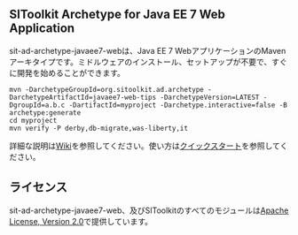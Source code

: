 ## SIToolkit Archetype for Java EE 7 Web Application

sit-ad-archetype-javaee7-webは、Java EE 7 WebアプリケーションのMavenアーキタイプです。ミドルウェアのインストール、セットアップが不要で、すぐに開発を始めることができます。

```
mvn -DarchetypeGroupId=org.sitoolkit.ad.archetype -DarchetypeArtifactId=javaee7-web-tips -DarchetypeVersion=LATEST -DgroupId=a.b.c -DartifactId=myproject -Darchetype.interactive=false -B archetype:generate
cd myproject
mvn verify -P derby,db-migrate,was-liberty,it
```

詳細な説明は[Wiki](../../wiki)を参照してください。使い方は[クイックスタート](../../wiki/%E3%82%AF%E3%82%A4%E3%83%83%E3%82%AF%E3%82%B9%E3%82%BF%E3%83%BC%E3%83%88)を参照してください。

## ライセンス

sit-ad-archetype-javaee7-web、及びSIToolkitのすべてのモジュールは[Apache License, Version 2.0](http://www.apache.org/licenses/LICENSE-2.0)で提供しています。
